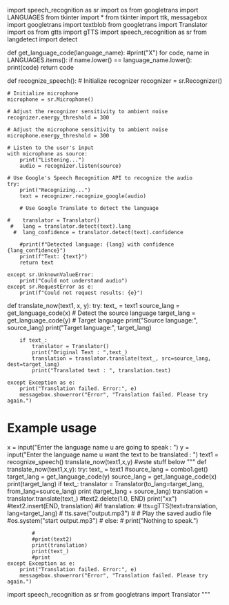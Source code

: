 import speech_recognition as sr
import os
from googletrans import LANGUAGES
from tkinter import *
from tkinter import ttk, messagebox
import googletrans
import textblob
from googletrans import Translator
import os
from gtts import gTTS
import speech_recognition as sr
from langdetect import detect

def get_language_code(language_name):
    #print("X")
    for code, name in LANGUAGES.items():
        if name.lower() == language_name.lower():
            print(code)
            return code

def recognize_speech():
    # Initialize recognizer
    recognizer = sr.Recognizer()

    # Initialize microphone
    microphone = sr.Microphone()

    # Adjust the recognizer sensitivity to ambient noise
    recognizer.energy_threshold = 300

    # Adjust the microphone sensitivity to ambient noise
    microphone.energy_threshold = 300

    # Listen to the user's input
    with microphone as source:
        print("Listening...")
        audio = recognizer.listen(source)

    # Use Google's Speech Recognition API to recognize the audio
    try:
        print("Recognizing...")
        text = recognizer.recognize_google(audio)

        # Use Google Translate to detect the language
    
    #    translator = Translator()
     #   lang = translator.detect(text).lang
      #  lang_confidence = translator.detect(text).confidence
       
        #print(f"Detected language: {lang} with confidence {lang_confidence}")
        print(f"Text: {text}")
        return text

    except sr.UnknownValueError:
        print("Could not understand audio")
    except sr.RequestError as e:
        print(f"Could not request results: {e}")

def translate_now(text1, x, y):
    try:
        text_ = text1
        source_lang = get_language_code(x)  # Detect the source language
        target_lang = get_language_code(y) # Target language
        print("Source language:", source_lang)
        print("Target language:", target_lang)

        if text_:
            translator = Translator()
            print("Original Text : ",text_)
            translation = translator.translate(text_, src=source_lang, dest=target_lang)
            print("Translated text : ", translation.text)

    except Exception as e:
        print("Translation failed. Error:", e)
        messagebox.showerror("Error", "Translation failed. Please try again.")

# Example usage
x = input("Enter the language name u are going to speak : ")
y = input("Enter the language name u want the text to be translated : ")
text1 = recognize_speech()
translate_now(text1,x,y)
#wste stuff below
"""
def translate_now(text1,x,y):
    try:
        text_ = text1
        #source_lang = combo1.get()
        target_lang = get_language_code(y)
        source_lang = get_language_code(x)
        print(target_lang)
        if text_:
            translator = Translator(to_lang=target_lang, from_lang=source_lang)
            print (target_lang + source_lang)
            translation = translator.translate(text_)
            #text2.delete(1.0, END)
            print("xx")
            #text2.insert(END, translation)
            #if translation:
             #   tts=gTTS(text=translation, lang=target_lang)
              #  tts.save("output.mp3")
               # # Play the saved audio file
                #os.system("start output.mp3")
           # else:
            #    print("Nothing to speak.")

            #
            #print(text2)
            print(translation)
            print(text_)
            #print
    except Exception as e:
        print("Translation failed. Error:", e)
        messagebox.showerror("Error", "Translation failed. Please try again.")

import speech_recognition as sr
from googletrans import Translator
"""

